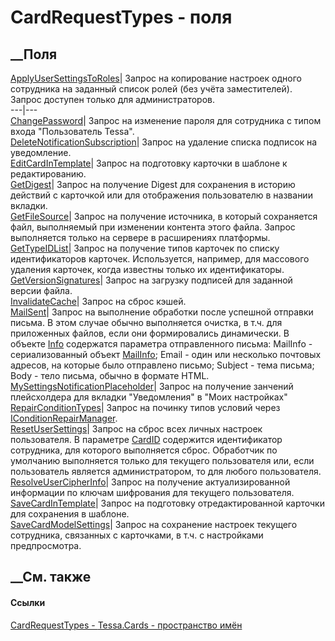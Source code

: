# CardRequestTypes - поля
##  __Поля
[ApplyUserSettingsToRoles](F_Tessa_Cards_CardRequestTypes_ApplyUserSettingsToRoles.htm)|
Запрос на копирование настроек одного сотрудника на заданный список ролей (без
учёта заместителей). Запрос доступен только для администраторов.  
---|---  
[ChangePassword](F_Tessa_Cards_CardRequestTypes_ChangePassword.htm)|  Запрос
на изменение пароля для сотрудника с типом входа "Пользователь Tessa".  
[DeleteNotificationSubscription](F_Tessa_Cards_CardRequestTypes_DeleteNotificationSubscription.htm)|
Запрос на удаление списка подписок на уведомление.  
[EditCardInTemplate](F_Tessa_Cards_CardRequestTypes_EditCardInTemplate.htm)|
Запрос на подготовку карточки в шаблоне к редактированию.  
[GetDigest](F_Tessa_Cards_CardRequestTypes_GetDigest.htm)|  Запрос на
получение Digest для сохранения в историю действий с карточкой или для
отображения пользователю в названии вкладки.  
[GetFileSource](F_Tessa_Cards_CardRequestTypes_GetFileSource.htm)|  Запрос на
получение источника, в который сохраняется файл, выполняемый при изменении
контента этого файла. Запрос выполняется только на сервере в расширениях
платформы.  
[GetTypeIDList](F_Tessa_Cards_CardRequestTypes_GetTypeIDList.htm)|  Запрос на
получение типов карточек по списку идентификаторов карточек. Используется,
например, для массового удаления карточек, когда известны только их
идентификаторы.  
[GetVersionSignatures](F_Tessa_Cards_CardRequestTypes_GetVersionSignatures.htm)|
Запрос на загрузку подписей для заданной версии файла.  
[InvalidateCache](F_Tessa_Cards_CardRequestTypes_InvalidateCache.htm)|  Запрос
на сброс кэшей.  
[MailSent](F_Tessa_Cards_CardRequestTypes_MailSent.htm)|  Запрос на выполнение
обработки после успешной отправки письма. В этом случае обычно выполняется
очистка, в т.ч. для приложенных файлов, если они формировались динамически. В
объекте [Info](P_Tessa_Cards_CardInfoStorageObject_Info.htm) содержатся
параметра отправленного письма: MailInfo \- сериализованный объект
[MailInfo](T_Tessa_Notices_MailInfo.htm); Email \- один или несколько почтовых
адресов, на которые было отправлено письмо; Subject \- тема письма; Body \-
тело письма, обычно в формате HTML.  
[MySettingsNotificationPlaceholder](F_Tessa_Cards_CardRequestTypes_MySettingsNotificationPlaceholder.htm)|
Запрос на получение занчений плейсхолдера для вкладки "Уведомления" в "Моих
настройках"  
[RepairConditionTypes](F_Tessa_Cards_CardRequestTypes_RepairConditionTypes.htm)|
Запрос на починку типов условий через
[IConditionRepairManager](T_Tessa_Platform_Conditions_IConditionRepairManager.htm).  
[ResetUserSettings](F_Tessa_Cards_CardRequestTypes_ResetUserSettings.htm)|
Запрос на сброс всех личных настроек пользователя. В параметре
[CardID](P_Tessa_Cards_CardRequest_CardID.htm) содержится идентификатор
сотрудника, для которого выполняется сброс. Обработчик по умолчанию
выполняется только для текущего пользователя или, если пользователь является
администратором, то для любого пользователя.  
[ResolveUserCipherInfo](F_Tessa_Cards_CardRequestTypes_ResolveUserCipherInfo.htm)|
Запрос на получение актуализированной информации по ключам шифрования для
текущего пользователя.  
[SaveCardInTemplate](F_Tessa_Cards_CardRequestTypes_SaveCardInTemplate.htm)|
Запрос на подготовку отредактированной карточки для сохранения в шаблоне.  
[SaveCardModelSettings](F_Tessa_Cards_CardRequestTypes_SaveCardModelSettings.htm)|
Запрос на сохранение настроек текущего сотрудника, связанных с карточками, в
т.ч. с настройками предпросмотра.  
## __См. также
#### Ссылки
[CardRequestTypes - ](T_Tessa_Cards_CardRequestTypes.htm)
[Tessa.Cards - пространство имён](N_Tessa_Cards.htm)
